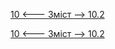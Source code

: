 [10 <--- ](10.md) [   Зміст   ](README.md) [--> 10.2](10_2.md)



[10 <--- ](10.md) [   Зміст   ](README.md) [--> 10.2](10_2.md)